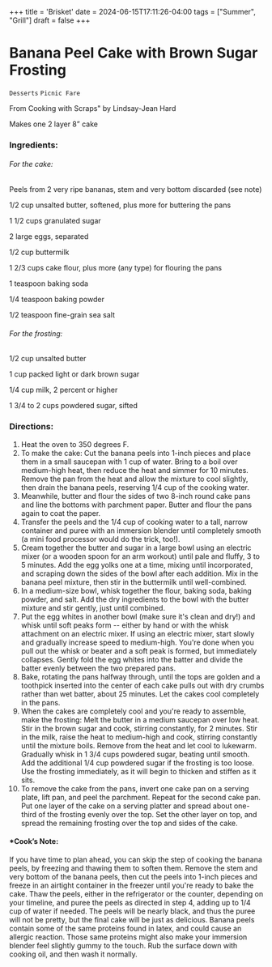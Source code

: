 +++
title = 'Brisket'
date = 2024-06-15T17:11:26-04:00
tags = ["Summer", "Grill"]
draft = false
+++
# Banana Peel Cake with Brown Sugar Frosting

`Desserts` `Picnic Fare`

From Cooking with Scraps" by Lindsay-Jean Hard 

Makes one 2 layer 8” cake

### **Ingredients:**

###### For the cake:

Peels from 2 very ripe bananas, stem and very bottom discarded (see note)

1/2 cup unsalted butter, softened, plus more for buttering the pans 

1 1/2 cups granulated sugar 

2 large eggs, separated 

1/2 cup buttermilk 

1 2/3 cups cake flour, plus more (any type) for flouring the pans 

1 teaspoon baking soda 

1/4 teaspoon baking powder 

1/2 teaspoon fine-grain sea salt 

###### For the frosting:

1/2 cup unsalted butter

1 cup packed light or dark brown sugar 

1/4 cup milk, 2 percent or higher 

1 3/4 to 2 cups powdered sugar, sifted 

### **Directions:**

1. Heat the oven to 350 degrees F.
2. To make the cake: Cut the banana peels into 1-inch pieces and place them in a small saucepan with 1 cup of water. Bring to a boil over medium-high heat, then reduce the heat and simmer for 10 minutes. Remove the pan from the heat and allow the mixture to cool slightly, then drain the banana peels, reserving 1/4 cup of the cooking water.
3. Meanwhile, butter and flour the sides of two 8-inch round cake pans and line the bottoms with parchment paper. Butter and flour the pans again to coat the paper.
4. Transfer the peels and the 1/4 cup of cooking water to a tall, narrow container and puree with an immersion blender until completely smooth (a mini food processor would do the trick, too!).
5. Cream together the butter and sugar in a large bowl using an electric mixer (or a wooden spoon for an arm workout) until pale and fluffy, 3 to 5 minutes. Add the egg yolks one at a time, mixing until incorporated, and scraping down the sides of the bowl after each addition. Mix in the banana peel mixture, then stir in the buttermilk until well-combined.
6. In a medium-size bowl, whisk together the flour, baking soda, baking powder, and salt. Add the dry ingredients to the bowl with the butter mixture and stir gently, just until combined.
7. Put the egg whites in another bowl (make sure it's clean and dry!) and whisk until soft peaks form -- either by hand or with the whisk attachment on an electric mixer. If using an electric mixer, start slowly and gradually increase speed to medium-high. You're done when you pull out the whisk or beater and a soft peak is formed, but immediately collapses. Gently fold the egg whites into the batter and divide the batter evenly between the two prepared pans.
8. Bake, rotating the pans halfway through, until the tops are golden and a toothpick inserted into the center of each cake pulls out with dry crumbs rather than wet batter, about 25 minutes. Let the cakes cool completely in the pans.
9. When the cakes are completely cool and you're ready to assemble, make the frosting: Melt the butter in a medium saucepan over low heat. Stir in the brown sugar and cook, stirring constantly, for 2 minutes. Stir in the milk, raise the heat to medium-high and cook, stirring constantly until the mixture boils. Remove from the heat and let cool to lukewarm. Gradually whisk in 1 3/4 cups powdered sugar, beating until smooth. Add the additional 1/4 cup powdered sugar if the frosting is too loose. Use the frosting immediately, as it will begin to thicken and stiffen as it sits.
10. To remove the cake from the pans, invert one cake pan on a serving plate, lift pan, and peel the parchment. Repeat for the second cake pan. Put one layer of the cake on a serving platter and spread about one-third of the frosting evenly over the top. Set the other layer on top, and spread the remaining frosting over the top and sides of the cake.

#### *Cook’s Note:

If you have time to plan ahead, you can skip the step of cooking the banana peels, by freezing and thawing them to soften them. Remove the stem and very bottom of the banana peels, then cut the peels into 1-inch pieces and freeze in an airtight container in the freezer until you're ready to bake the cake. Thaw the peels, either in the refrigerator or the counter, depending on your timeline, and puree the peels as directed in step 4, adding up to 1/4 cup of water if needed. The peels will be nearly black, and thus the puree will not be pretty, but the final cake will be just as delicious. Banana peels contain some of the same proteins found in latex, and could cause an allergic reaction. Those same proteins might also make your immersion blender feel slightly gummy to the touch. Rub the surface down with cooking oil, and then wash it normally.
